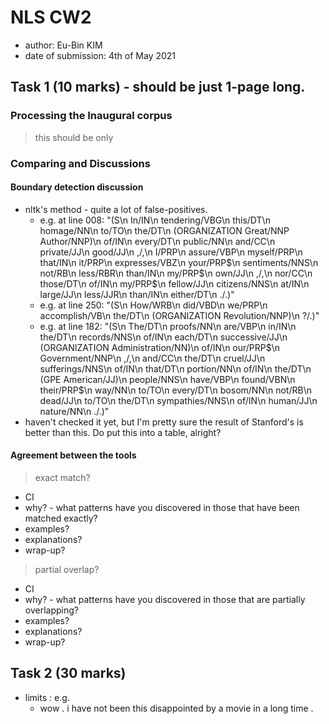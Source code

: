 # NLS CW2
- author: Eu-Bin KIM
- date of submission: 4th of May 2021


## Task 1 (10 marks) - should be just 1-page long.
### Processing the Inaugural corpus

> this should be only 

### Comparing and Discussions
#### Boundary detection discussion

- nltk's method - quite a lot of false-positives.
  - e.g. at line 008: "(S\n  In/IN\n  tendering/VBG\n  this/DT\n  homage/NN\n  to/TO\n  the/DT\n  (ORGANIZATION Great/NNP Author/NNP)\n  of/IN\n  every/DT\n  public/NN\n  and/CC\n  private/JJ\n  good/JJ\n  ,/,\n  I/PRP\n  assure/VBP\n  myself/PRP\n  that/IN\n  it/PRP\n  expresses/VBZ\n  your/PRP$\n  sentiments/NNS\n  not/RB\n  less/RBR\n  than/IN\n  my/PRP$\n  own/JJ\n  ,/,\n  nor/CC\n  those/DT\n  of/IN\n  my/PRP$\n  fellow/JJ\n  citizens/NNS\n  at/IN\n  large/JJ\n  less/JJR\n  than/IN\n  either/DT\n  ./.)"
  - e.g. at line 250: "(S\n  How/WRB\n  did/VBD\n  we/PRP\n  accomplish/VB\n  the/DT\n  (ORGANIZATION Revolution/NNP)\n  ?/.)"
  - e.g. at line 182:  "(S\n  The/DT\n  proofs/NN\n  are/VBP\n  in/IN\n  the/DT\n  records/NNS\n  of/IN\n  each/DT\n  successive/JJ\n  (ORGANIZATION Administration/NN)\n  of/IN\n  our/PRP$\n  Government/NNP\n  ,/,\n  and/CC\n  the/DT\n  cruel/JJ\n  sufferings/NNS\n  of/IN\n  that/DT\n  portion/NN\n  of/IN\n  the/DT\n  (GPE American/JJ)\n  people/NNS\n  have/VBP\n  found/VBN\n  their/PRP$\n  way/NN\n  to/TO\n  every/DT\n  bosom/NN\n  not/RB\n  dead/JJ\n  to/TO\n  the/DT\n  sympathies/NNS\n  of/IN\n  human/JJ\n  nature/NN\n  ./.)"
- haven't checked it yet, but I'm pretty sure the result of Stanford's is better than this. Do put this into a table, alright?


####  Agreement between the tools

> exact match?
- CI
- why? - what patterns have you discovered in those that have been matched exactly?
- examples?
- explanations?
- wrap-up?


> partial overlap?
- CI
- why? - what patterns have you discovered in those that are partially overlapping?
- examples?
- explanations?
- wrap-up?


## Task 2 (30 marks)





- limits : e.g. 
  - wow . i have not been this disappointed by a movie in a long time . 
